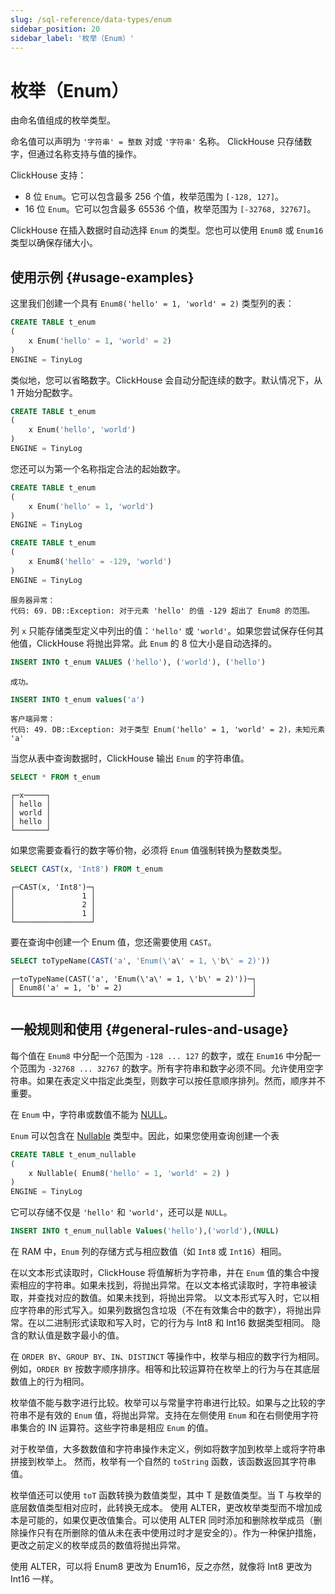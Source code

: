 ```yaml
---
slug: /sql-reference/data-types/enum
sidebar_position: 20
sidebar_label: '枚举（Enum）'
---
```



# 枚举（Enum）

由命名值组成的枚举类型。

命名值可以声明为 `'字符串' = 整数` 对或 `'字符串'` 名称。 ClickHouse 只存储数字，但通过名称支持与值的操作。

ClickHouse 支持：

- 8 位 `Enum`。它可以包含最多 256 个值，枚举范围为 `[-128, 127]`。
- 16 位 `Enum`。它可以包含最多 65536 个值，枚举范围为 `[-32768, 32767]`。

ClickHouse 在插入数据时自动选择 `Enum` 的类型。您也可以使用 `Enum8` 或 `Enum16` 类型以确保存储大小。

## 使用示例 {#usage-examples}

这里我们创建一个具有 `Enum8('hello' = 1, 'world' = 2)` 类型列的表：

``` sql
CREATE TABLE t_enum
(
    x Enum('hello' = 1, 'world' = 2)
)
ENGINE = TinyLog
```

类似地，您可以省略数字。ClickHouse 会自动分配连续的数字。默认情况下，从 1 开始分配数字。

``` sql
CREATE TABLE t_enum
(
    x Enum('hello', 'world')
)
ENGINE = TinyLog
```

您还可以为第一个名称指定合法的起始数字。

``` sql
CREATE TABLE t_enum
(
    x Enum('hello' = 1, 'world')
)
ENGINE = TinyLog
```

``` sql
CREATE TABLE t_enum
(
    x Enum8('hello' = -129, 'world')
)
ENGINE = TinyLog
```

``` text
服务器异常：
代码: 69. DB::Exception: 对于元素 'hello' 的值 -129 超出了 Enum8 的范围。
```

列 `x` 只能存储类型定义中列出的值：`'hello'` 或 `'world'`。如果您尝试保存任何其他值，ClickHouse 将抛出异常。此 `Enum` 的 8 位大小是自动选择的。

``` sql
INSERT INTO t_enum VALUES ('hello'), ('world'), ('hello')
```

``` text
成功。
```

``` sql
INSERT INTO t_enum values('a')
```

``` text
客户端异常：
代码: 49. DB::Exception: 对于类型 Enum('hello' = 1, 'world' = 2)，未知元素 'a'
```

当您从表中查询数据时，ClickHouse 输出 `Enum` 的字符串值。

``` sql
SELECT * FROM t_enum
```

``` text
┌─x─────┐
│ hello │
│ world │
│ hello │
└───────┘
```

如果您需要查看行的数字等价物，必须将 `Enum` 值强制转换为整数类型。

``` sql
SELECT CAST(x, 'Int8') FROM t_enum
```

``` text
┌─CAST(x, 'Int8')─┐
│               1 │
│               2 │
│               1 │
└─────────────────┘
```

要在查询中创建一个 Enum 值，您还需要使用 `CAST`。

``` sql
SELECT toTypeName(CAST('a', 'Enum(\'a\' = 1, \'b\' = 2)'))
```

``` text
┌─toTypeName(CAST('a', 'Enum(\'a\' = 1, \'b\' = 2)'))─┐
│ Enum8('a' = 1, 'b' = 2)                             │
└─────────────────────────────────────────────────────┘
```

## 一般规则和使用 {#general-rules-and-usage}

每个值在 `Enum8` 中分配一个范围为 `-128 ... 127` 的数字，或在 `Enum16` 中分配一个范围为 `-32768 ... 32767` 的数字。所有字符串和数字必须不同。允许使用空字符串。如果在表定义中指定此类型，则数字可以按任意顺序排列。然而，顺序并不重要。

在 `Enum` 中，字符串或数值不能为 [NULL](../../sql-reference/syntax.md)。

`Enum` 可以包含在 [Nullable](../../sql-reference/data-types/nullable.md) 类型中。因此，如果您使用查询创建一个表

``` sql
CREATE TABLE t_enum_nullable
(
    x Nullable( Enum8('hello' = 1, 'world' = 2) )
)
ENGINE = TinyLog
```

它可以存储不仅是 `'hello'` 和 `'world'`，还可以是 `NULL`。

``` sql
INSERT INTO t_enum_nullable Values('hello'),('world'),(NULL)
```

在 RAM 中，`Enum` 列的存储方式与相应数值（如 `Int8` 或 `Int16`）相同。

在以文本形式读取时，ClickHouse 将值解析为字符串，并在 `Enum` 值的集合中搜索相应的字符串。如果未找到，将抛出异常。在以文本格式读取时，字符串被读取，并查找对应的数值。如果未找到，将抛出异常。
以文本形式写入时，它以相应字符串的形式写入。如果列数据包含垃圾（不在有效集合中的数字），将抛出异常。在以二进制形式读取和写入时，它的行为与 Int8 和 Int16 数据类型相同。
隐含的默认值是数字最小的值。

在 `ORDER BY`、`GROUP BY`、`IN`、`DISTINCT` 等操作中，枚举与相应的数字行为相同。例如，`ORDER BY` 按数字顺序排序。相等和比较运算符在枚举上的行为与在其底层数值上的行为相同。

枚举值不能与数字进行比较。枚举可以与常量字符串进行比较。如果与之比较的字符串不是有效的 `Enum` 值，将抛出异常。支持在左侧使用 `Enum` 和在右侧使用字符串集合的 IN 运算符。这些字符串是相应 `Enum` 的值。

对于枚举值，大多数数值和字符串操作未定义，例如将数字加到枚举上或将字符串拼接到枚举上。
然而，枚举有一个自然的 `toString` 函数，该函数返回其字符串值。

枚举值还可以使用 `toT` 函数转换为数值类型，其中 T 是数值类型。当 T 与枚举的底层数值类型相对应时，此转换无成本。
使用 ALTER，更改枚举类型而不增加成本是可能的，如果仅更改值集合。可以使用 ALTER 同时添加和删除枚举成员（删除操作只有在所删除的值从未在表中使用过时才是安全的）。作为一种保护措施，更改之前定义的枚举成员的数值将抛出异常。

使用 ALTER，可以将 Enum8 更改为 Enum16，反之亦然，就像将 Int8 更改为 Int16 一样。
